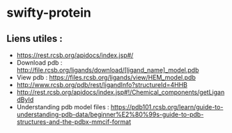 # swifty-protein

## Liens utiles : 

- https://rest.rcsb.org/apidocs/index.jsp#/
- Download pdb : http://file.rcsb.org/ligands/download/[ligand_name]_model.pdb
- View pdb : https://files.rcsb.org/ligands/view/HEM_model.pdb
- http://www.rcsb.org/pdb/rest/ligandInfo?structureId=4HHB
- http://rest.rcsb.org/apidocs/index.jsp#!/Chemical_components/getLigandById
- Understanding pdb model files : https://pdb101.rcsb.org/learn/guide-to-understanding-pdb-data/beginner%E2%80%99s-guide-to-pdb-structures-and-the-pdbx-mmcif-format
